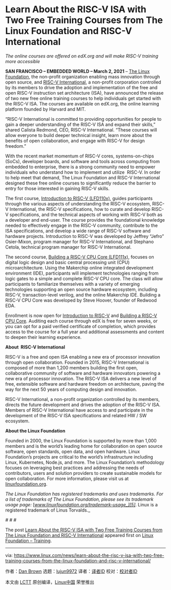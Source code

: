 [#]: subject: (Learn About the RISC-V ISA with Two Free Training Courses from The Linux Foundation and RISC-V International)
[#]: via: (https://www.linux.com/news/learn-about-the-risc-v-isa-with-two-free-training-courses-from-the-linux-foundation-and-risc-v-international/)
[#]: author: (Dan Brown https://training.linuxfoundation.org/announcements/learn-about-the-risc-v-isa-with-two-free-training-courses-from-the-linux-foundation-and-risc-v-international/)
[#]: collector: (lujun9972)
[#]: translator: ( )
[#]: reviewer: ( )
[#]: publisher: ( )
[#]: url: ( )

Learn About the RISC-V ISA with Two Free Training Courses from The Linux Foundation and RISC-V International
======

_The online courses are offered on edX.org and will make RISC-V training more accessible_

**SAN FRANCISCO – EMBEDDED WORLD – March 2, 2021** – [The Linux Foundation][1], the non-profit organization enabling mass innovation through open source, and [RISC-V International][2], a non-profit corporation controlled by its members to drive the adoption and implementation of the free and open RISC-V instruction set architecture (ISA), have announced the release of two new free online training courses to help individuals get started with the RISC-V ISA. The courses are available on edX.org, the online learning platform founded by Harvard and MIT. 

“RISC-V International is committed to providing opportunities for people to gain a deeper understanding of the RISC-V ISA and expand their skills,” shared Calista Redmond, CEO, RISC-V International. “These courses will allow everyone to build deeper technical insight, learn more about the benefits of open collaboration, and engage with RISC-V for design freedom.”

With the recent market momentum of RISC-V cores, systems-on-chips (SoCs), developer boards, and software and tools across computing from embedded to enterprise, there is a strong community need to empower individuals who understand how to implement and utilize  RISC-V. In order to help meet that demand, The Linux Foundation and RISC-V International designed these free online courses to significantly reduce the barrier to entry for those interested in gaining RISC-V skills.

The first course, [Introduction to RISC-V (LFD110x)][3], guides participants through the various aspects of understanding the RISC-V ecosystem, RISC-V International, the RISC-V specifications, how to curate and develop RISC-V specifications, and the technical aspects of working with RISC-V both as a developer and end-user. The course provides the foundational knowledge needed to effectively engage in the RISC-V community, contribute to the ISA specifications, and develop a wide range of RISC-V software and hardware projects. Introduction to RISC-V was developed by Jeffrey “Jefro” Osier-Mixon, program manager for RISC-V International, and Stephano Cetola, technical program manager for RISC-V International. 

The second course, [Building a RISC-V CPU Core (LFD111x)][4], focuses on digital logic design and basic central processing unit (CPU) microarchitecture. Using the Makerchip online integrated development environment (IDE), participants will implement technologies ranging from logic gates to a simple and complete RISC-V CPU core. The class will allow participants to familiarize themselves with a variety of emerging technologies supporting an open source hardware ecosystem, including RISC-V, transaction-level verilog, and the online Makerchip IDE. Building a RISC-V CPU Core was developed by Steve Hoover, founder of Redwood EDA.

Enrollment is now open for [Introduction to RISC-V][3] and [Building a RISC-V CPU Core][4]. Auditing each course through edX is free for seven weeks, or you can opt for a paid verified certificate of completion, which provides access to the course for a full year and additional assessments and content to deepen their learning experience. 

**About  RISC-V International**

RISC-V is a free and open ISA enabling a new era of processor innovation through open collaboration. Founded in 2015, RISC-V International is composed of more than 1,200 members building the first open, collaborative community of software and hardware innovators powering a new era of processor innovation. The RISC-V ISA delivers a new level of free, extensible software and hardware freedom on architecture, paving the way for the next 50 years of computing design and innovation.

RISC-V International, a non-profit organization controlled by its members, directs the future development and drives the adoption of the RISC-V ISA. Members of RISC-V International have access to and participate in the development of the RISC-V ISA specifications and related HW / SW ecosystem. 

**About the Linux Foundation**

Founded in 2000, the Linux Foundation is supported by more than 1,000 members and is the world’s leading home for collaboration on open source software, open standards, open data, and open hardware. Linux Foundation’s projects are critical to the world’s infrastructure including Linux, Kubernetes, Node.js, and more. The Linux Foundation’s methodology focuses on leveraging best practices and addressing the needs of contributors, users and solution providers to create sustainable models for open collaboration. For more information, please visit us at [linuxfoundation.org][1].

_The Linux Foundation has registered trademarks and uses trademarks. For a list of trademarks of The Linux Foundation, please see its trademark usage page:_ [_www.linuxfoundation.org/trademark-usage_][5]_. Linux is a registered trademark of Linus Torvalds._

_# # #_

The post [Learn About the RISC-V ISA with Two Free Training Courses from The Linux Foundation and RISC-V International][6] appeared first on [Linux Foundation – Training][7].

--------------------------------------------------------------------------------

via: https://www.linux.com/news/learn-about-the-risc-v-isa-with-two-free-training-courses-from-the-linux-foundation-and-risc-v-international/

作者：[Dan Brown][a]
选题：[lujun9972][b]
译者：[译者ID](https://github.com/译者ID)
校对：[校对者ID](https://github.com/校对者ID)

本文由 [LCTT](https://github.com/LCTT/TranslateProject) 原创编译，[Linux中国](https://linux.cn/) 荣誉推出

[a]: https://training.linuxfoundation.org/announcements/learn-about-the-risc-v-isa-with-two-free-training-courses-from-the-linux-foundation-and-risc-v-international/
[b]: https://github.com/lujun9972
[1]: https://www.linuxfoundation.org/
[2]: https://riscv.org/
[3]: https://www.edx.org/course/introduction-to-risc-v
[4]: https://www.edx.org/course/building-a-risc-v-cpu-core
[5]: http://www.linuxfoundation.org/trademark-usage
[6]: https://training.linuxfoundation.org/announcements/learn-about-the-risc-v-isa-with-two-free-training-courses-from-the-linux-foundation-and-risc-v-international/
[7]: https://training.linuxfoundation.org/
